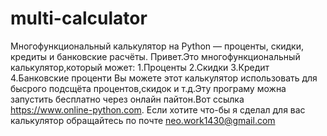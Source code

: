 # multi-calculator
Многофункциональный калькулятор на Python — проценты, скидки, кредиты и банковские расчёты.
Привет.Это многофункциональный калькулятор,который может:
1.Проценты
2.Скидки
3.Кредит
4.Банковские проценти
Вы можете этот калькулятор использовать для бысрого подсщёта процентов,скидок и т.д.Эту програму можна запустить бесплатно через онлайн пайтон.Вот ссылка https://www.online-python.com. Если хотите что-бы я сделал для вас калькулятор обращайтесь по почте neo.work1430@gmail.com
